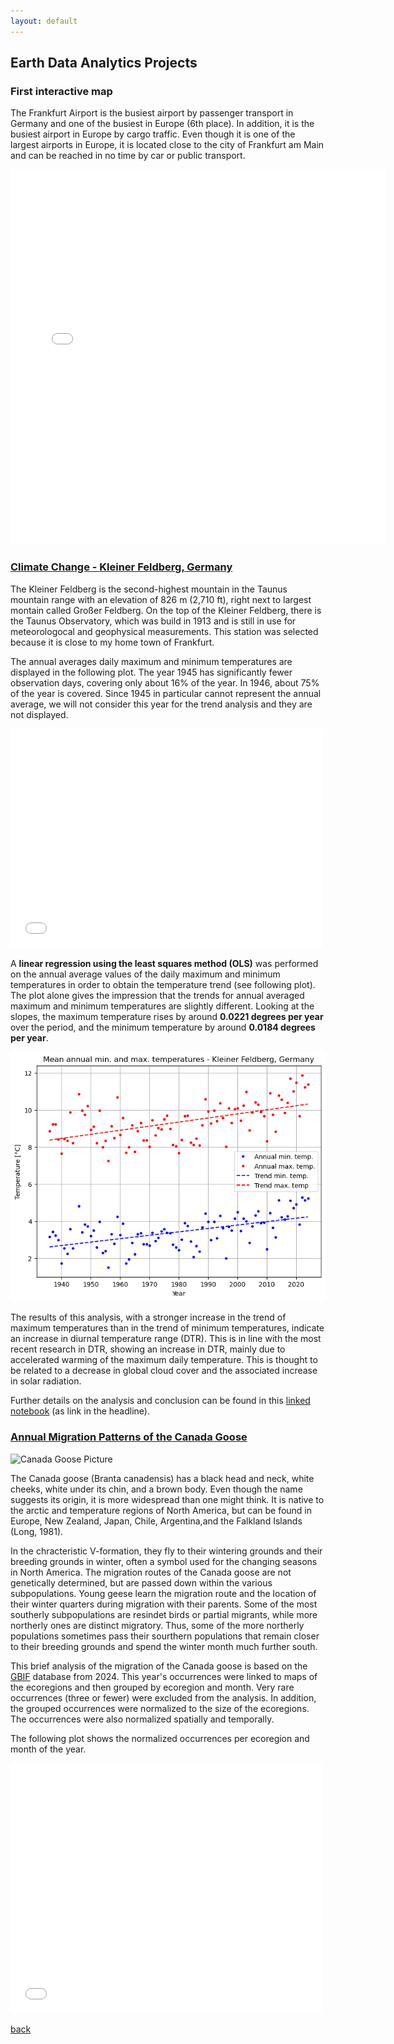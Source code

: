 ```yaml
---
layout: default
---
```


## Earth Data Analytics Projects

### First interactive map

The Frankfurt Airport is the busiest airport by passenger transport in Germany and one of the busiest in Europe (6th place). 
In addition, it is the busiest airport in Europe by cargo traffic. 
Even though it is one of the largest airports in Europe, it is located close to the city of Frankfurt am Main and can be reached in no time by car or public transport.

<embed type="text/html" src="img/ffm_airport.html" width="600" height="600">

### [Climate Change - Kleiner Feldberg, Germany](portfolio_post/climate_change_portfolio_kleiner_feldberg_20250930.html)

The Kleiner Feldberg is the second-highest mountain in the Taunus mountain range with an elevation of 826 m (2,710 ft), right next to largest montain called Großer Feldberg.
On the top of the Kleiner Feldberg, there is the Taunus Observatory, which was build in 1913 and is still in use for meteorologocal and geophysical measurements. This station was selected because it is close to my home town of Frankfurt.

The annual averages daily maximum and minimum temperatures are displayed in the following plot.
The year 1945 has significantly fewer observation days, covering only about 16% of the year. In 1946, about 75% of the year is covered. 
Since 1945 in particular cannot represent the annual average, we will not consider this year for the trend analysis and they are not displayed.

<embed type="text/html" src="img/annual_kl_feldberg_temperatures-4.html" width="500" height="350">

A **linear regression using the least squares method (OLS)** was performed on the annual average values of the daily maximum and minimum temperatures in order to obtain the temperature trend (see following plot).
The plot alone gives the impression that the trends for annual averaged maximum and minimum temperatures are slightly different. 
Looking at the slopes, the maximum temperature rises by around **0.0221 degrees per year** over the period, and the minimum temperature by around **0.0184 degrees per year**.

![Alt text for the image](img/kleiner_feldberg_trend.png "Optional title text on hover")

The results of this analysis, with a stronger increase in the trend of maximum temperatures than in the trend of minimum temperatures, indicate an increase in diurnal temperature range (DTR). 
This is in line with the most recent research in DTR, showing an increase in DTR, mainly due to accelerated warming of the maximum daily temperature. This is thought to be related to a decrease in global cloud cover and the associated increase in solar radiation.

Further details on the analysis and conclusion can be found in this [linked notebook](portfolio_post/climate_change_portfolio_kleiner_feldberg_20250930.html) (as link in the headline). 

### [Annual Migration Patterns of the Canada Goose](portfolio_post/migration_portfolio_canada_goose.html)

![Canada Goose Picture](https://www.hawkeye.ca/images/blog-canada-goose1.webp)

The Canada goose (Branta canadensis) has a black head and neck, white cheeks, white under its chin, and a brown body. 
Even though the name suggests its origin, it is more widespread than one might think. 
It is native to the arctic and temperature regions of North America, but can be found 
in Europe, New Zealand, Japan, Chile, Argentina,and the Falkland Islands (Long, 1981).

In the chracteristic V-formation, they fly to their wintering grounds and their breeding grounds in winter,
often a symbol used for the changing seasons in North America. 
The migration routes of the Canada goose are not genetically determined, but are passed down within the various subpopulations. 
Young geese learn the migration route and the location of their winter quarters during migration with their parents. 
Some of the most southerly subpopulations are resindet birds or partial migrants, while more northerly ones are distinct migratory. 
Thus, some of the more northerly populations sometimes pass their sourthern populations that remain closer to their breeding grounds and spend the winter month much further south.

This brief analysis of the migration of the Canada goose is based on the <a href="https://www.gbif.org" target="_blank">GBIF</a> database from 2024.
This year's occurrences were linked to maps of the ecoregions and then grouped by ecoregion and month. 
Very rare occurrences (three or fewer) were excluded from the analysis. 
In addition, the grouped occurrences were normalized to the size of the ecoregions.
The occurrences were also normalized spatially and temporally.

The following plot shows the normalized occurrences per ecoregion and month of the year. 

<embed type="text/html" src="img/canada_goose_2.html" width="500" height="400">


[back](./)

